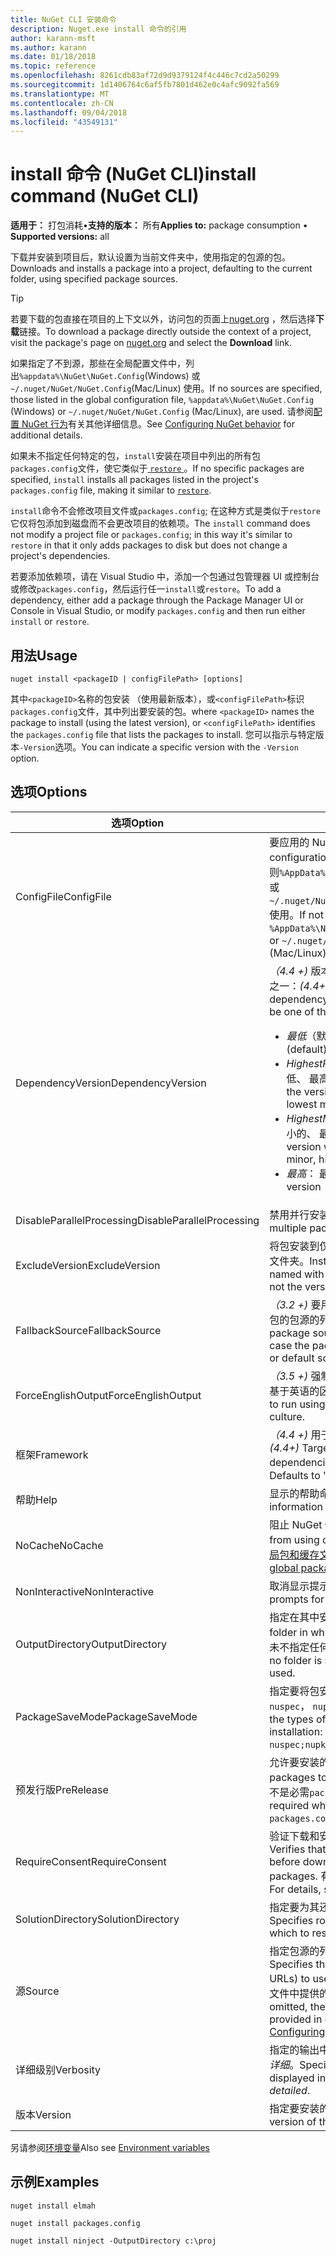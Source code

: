 ```yaml
---
title: NuGet CLI 安装命令
description: Nuget.exe install 命令的引用
author: karann-msft
ms.author: karann
ms.date: 01/18/2018
ms.topic: reference
ms.openlocfilehash: 8261cdb83af72d9d9379124f4c446c7cd2a50299
ms.sourcegitcommit: 1d1406764c6af5fb7801d462e0c4afc9092fa569
ms.translationtype: MT
ms.contentlocale: zh-CN
ms.lasthandoff: 09/04/2018
ms.locfileid: "43549131"
---
```

# <a name="install-command-nuget-cli"></a><span data-ttu-id="f6052-103">install 命令 (NuGet CLI)</span><span class="sxs-lookup"><span data-stu-id="f6052-103">install command (NuGet CLI)</span></span>

<span data-ttu-id="f6052-104">**适用于：** 打包消耗&bullet;**支持的版本：** 所有</span><span class="sxs-lookup"><span data-stu-id="f6052-104">**Applies to:** package consumption &bullet; **Supported versions:** all</span></span>

<span data-ttu-id="f6052-105">下载并安装到项目后，默认设置为当前文件夹中，使用指定的包源的包。</span><span class="sxs-lookup"><span data-stu-id="f6052-105">Downloads and installs a package into a project, defaulting to the current folder, using specified package sources.</span></span>

> [!Tip]
> <span data-ttu-id="f6052-106">若要下载的包直接在项目的上下文以外，访问包的页面上[nuget.org](https://www.nuget.org) ，然后选择**下载**链接。</span><span class="sxs-lookup"><span data-stu-id="f6052-106">To download a package directly outside the context of a project, visit the package's page on [nuget.org](https://www.nuget.org) and select the **Download** link.</span></span>

<span data-ttu-id="f6052-107">如果指定了不到源，那些在全局配置文件中，列出`%appdata%\NuGet\NuGet.Config`(Windows) 或`~/.nuget/NuGet/NuGet.Config`(Mac/Linux) 使用。</span><span class="sxs-lookup"><span data-stu-id="f6052-107">If no sources are specified, those listed in the global configuration file, `%appdata%\NuGet\NuGet.Config` (Windows) or `~/.nuget/NuGet/NuGet.Config` (Mac/Linux), are used.</span></span> <span data-ttu-id="f6052-108">请参阅[配置 NuGet 行为](../consume-packages/configuring-nuget-behavior.md)有关其他详细信息。</span><span class="sxs-lookup"><span data-stu-id="f6052-108">See [Configuring NuGet behavior](../consume-packages/configuring-nuget-behavior.md) for additional details.</span></span>

<span data-ttu-id="f6052-109">如果未不指定任何特定的包，`install`安装在项目中列出的所有包`packages.config`文件，使它类似于[ `restore` ](cli-ref-restore.md)。</span><span class="sxs-lookup"><span data-stu-id="f6052-109">If no specific packages are specified, `install` installs all packages listed in the project's `packages.config` file, making it similar to [`restore`](cli-ref-restore.md).</span></span>

<span data-ttu-id="f6052-110">`install`命令不会修改项目文件或`packages.config`; 在这种方式是类似于`restore`它仅将包添加到磁盘而不会更改项目的依赖项。</span><span class="sxs-lookup"><span data-stu-id="f6052-110">The `install` command does not modify a project file or `packages.config`; in this way it's similar to `restore` in that it only adds packages to disk but does not change a project's dependencies.</span></span>

<span data-ttu-id="f6052-111">若要添加依赖项，请在 Visual Studio 中，添加一个包通过包管理器 UI 或控制台或修改`packages.config`，然后运行任一`install`或`restore`。</span><span class="sxs-lookup"><span data-stu-id="f6052-111">To add a dependency, either add a package through the Package Manager UI or Console in Visual Studio, or modify `packages.config` and then run either `install` or `restore`.</span></span>

## <a name="usage"></a><span data-ttu-id="f6052-112">用法</span><span class="sxs-lookup"><span data-stu-id="f6052-112">Usage</span></span>

```cli
nuget install <packageID | configFilePath> [options]
```

<span data-ttu-id="f6052-113">其中`<packageID>`名称的包安装 （使用最新版本），或`<configFilePath>`标识`packages.config`文件，其中列出要安装的包。</span><span class="sxs-lookup"><span data-stu-id="f6052-113">where `<packageID>` names the package to install (using the latest version), or `<configFilePath>` identifies the `packages.config` file that lists the packages to install.</span></span> <span data-ttu-id="f6052-114">您可以指示与特定版本`-Version`选项。</span><span class="sxs-lookup"><span data-stu-id="f6052-114">You can indicate a specific version with the `-Version` option.</span></span>

## <a name="options"></a><span data-ttu-id="f6052-115">选项</span><span class="sxs-lookup"><span data-stu-id="f6052-115">Options</span></span>

| <span data-ttu-id="f6052-116">选项</span><span class="sxs-lookup"><span data-stu-id="f6052-116">Option</span></span> | <span data-ttu-id="f6052-117">描述</span><span class="sxs-lookup"><span data-stu-id="f6052-117">Description</span></span> |
| --- | --- |
| <span data-ttu-id="f6052-118">ConfigFile</span><span class="sxs-lookup"><span data-stu-id="f6052-118">ConfigFile</span></span> | <span data-ttu-id="f6052-119">要应用的 NuGet 配置文件。</span><span class="sxs-lookup"><span data-stu-id="f6052-119">The NuGet configuration file to apply.</span></span> <span data-ttu-id="f6052-120">如果未指定，否则`%AppData%\NuGet\NuGet.Config`(Windows) 或`~/.nuget/NuGet/NuGet.Config`(Mac/Linux) 使用。</span><span class="sxs-lookup"><span data-stu-id="f6052-120">If not specified, `%AppData%\NuGet\NuGet.Config` (Windows) or `~/.nuget/NuGet/NuGet.Config` (Mac/Linux) is used.</span></span>|
| <span data-ttu-id="f6052-121">DependencyVersion</span><span class="sxs-lookup"><span data-stu-id="f6052-121">DependencyVersion</span></span> | <span data-ttu-id="f6052-122">*（4.4 +)* 版本的依赖项包使用，可以是以下值之一：</span><span class="sxs-lookup"><span data-stu-id="f6052-122">*(4.4+)* The version of the dependency packages to use, which can be one of the following:</span></span><br/><ul><li><span data-ttu-id="f6052-123">*最低*（默认值）： 最低版本</span><span class="sxs-lookup"><span data-stu-id="f6052-123">*Lowest* (default): the lowest version</span></span></li><li><span data-ttu-id="f6052-124">*HighestPatch*： 具有最低主要、 次要最低、 最高的修补程序版本</span><span class="sxs-lookup"><span data-stu-id="f6052-124">*HighestPatch*: the version with the lowest major, lowest minor, highest patch</span></span></li><li><span data-ttu-id="f6052-125">*HighestMinor*： 具有最低主要版本、 最小的、 最高的修补程序</span><span class="sxs-lookup"><span data-stu-id="f6052-125">*HighestMinor*: the version with the lowest major, highest minor, highest patch</span></span></li><li><span data-ttu-id="f6052-126">*最高*： 最高版本</span><span class="sxs-lookup"><span data-stu-id="f6052-126">*Highest*: the highest version</span></span></li></ul> |
| <span data-ttu-id="f6052-127">DisableParallelProcessing</span><span class="sxs-lookup"><span data-stu-id="f6052-127">DisableParallelProcessing</span></span> | <span data-ttu-id="f6052-128">禁用并行安装多个包。</span><span class="sxs-lookup"><span data-stu-id="f6052-128">Disables installing multiple packages in parallel.</span></span> |
| <span data-ttu-id="f6052-129">ExcludeVersion</span><span class="sxs-lookup"><span data-stu-id="f6052-129">ExcludeVersion</span></span> | <span data-ttu-id="f6052-130">将包安装到仅包名称而不是版本数字与名为的文件夹。</span><span class="sxs-lookup"><span data-stu-id="f6052-130">Installs the package to a folder named with only the package name and not the version number.</span></span> |
| <span data-ttu-id="f6052-131">FallbackSource</span><span class="sxs-lookup"><span data-stu-id="f6052-131">FallbackSource</span></span> | <span data-ttu-id="f6052-132">*（3.2 +)* 要用作回退，如果主数据库中找不到包的包源的列表或默认源。</span><span class="sxs-lookup"><span data-stu-id="f6052-132">*(3.2+)* A list of package sources to use as fallbacks in case the package isn't found in the primary or default source.</span></span> |
| <span data-ttu-id="f6052-133">ForceEnglishOutput</span><span class="sxs-lookup"><span data-stu-id="f6052-133">ForceEnglishOutput</span></span> | <span data-ttu-id="f6052-134">*（3.5 +)* 强制 nuget.exe 以运行使用固定的、 基于英语的区域性。</span><span class="sxs-lookup"><span data-stu-id="f6052-134">*(3.5+)* Forces nuget.exe to run using an invariant, English-based culture.</span></span> |
| <span data-ttu-id="f6052-135">框架</span><span class="sxs-lookup"><span data-stu-id="f6052-135">Framework</span></span> | <span data-ttu-id="f6052-136">*（4.4 +)* 用于选择依赖关系的目标框架。</span><span class="sxs-lookup"><span data-stu-id="f6052-136">*(4.4+)* Target framework used for selecting dependencies.</span></span> <span data-ttu-id="f6052-137">默认值为 Any 如果未指定。</span><span class="sxs-lookup"><span data-stu-id="f6052-137">Defaults to 'Any' if not specified.</span></span> |
| <span data-ttu-id="f6052-138">帮助</span><span class="sxs-lookup"><span data-stu-id="f6052-138">Help</span></span> | <span data-ttu-id="f6052-139">显示的帮助命令的信息。</span><span class="sxs-lookup"><span data-stu-id="f6052-139">Displays help information for the command.</span></span> |
| <span data-ttu-id="f6052-140">NoCache</span><span class="sxs-lookup"><span data-stu-id="f6052-140">NoCache</span></span> | <span data-ttu-id="f6052-141">阻止 NuGet 使用缓存的包。</span><span class="sxs-lookup"><span data-stu-id="f6052-141">Prevents NuGet from using cached packages.</span></span> <span data-ttu-id="f6052-142">请参阅[管理全局包和缓存文件夹](../consume-packages/managing-the-global-packages-and-cache-folders.md)。</span><span class="sxs-lookup"><span data-stu-id="f6052-142">See [Managing the global packages and cache folders](../consume-packages/managing-the-global-packages-and-cache-folders.md).</span></span> |
| <span data-ttu-id="f6052-143">NonInteractive</span><span class="sxs-lookup"><span data-stu-id="f6052-143">NonInteractive</span></span> | <span data-ttu-id="f6052-144">取消显示提示用户输入或确认。</span><span class="sxs-lookup"><span data-stu-id="f6052-144">Suppresses prompts for user input or confirmations.</span></span> |
| <span data-ttu-id="f6052-145">OutputDirectory</span><span class="sxs-lookup"><span data-stu-id="f6052-145">OutputDirectory</span></span> | <span data-ttu-id="f6052-146">指定在其中安装包的文件夹。</span><span class="sxs-lookup"><span data-stu-id="f6052-146">Specifies the folder in which packages are installed.</span></span> <span data-ttu-id="f6052-147">如果未不指定任何文件夹，则使用当前文件夹。</span><span class="sxs-lookup"><span data-stu-id="f6052-147">If no folder is specified, the current folder is used.</span></span> |
| <span data-ttu-id="f6052-148">PackageSaveMode</span><span class="sxs-lookup"><span data-stu-id="f6052-148">PackageSaveMode</span></span> | <span data-ttu-id="f6052-149">指定要将包安装完成后保存的文件类型： 之一`nuspec`， `nupkg`，或`nuspec;nupkg`。</span><span class="sxs-lookup"><span data-stu-id="f6052-149">Specifies the types of files to save after package installation: one of `nuspec`, `nupkg`, or `nuspec;nupkg`.</span></span> |
| <span data-ttu-id="f6052-150">预发行版</span><span class="sxs-lookup"><span data-stu-id="f6052-150">PreRelease</span></span> | <span data-ttu-id="f6052-151">允许要安装的预发行包。</span><span class="sxs-lookup"><span data-stu-id="f6052-151">Allows prerelease packages to be installed.</span></span> <span data-ttu-id="f6052-152">还原包时，此标志不是必需`packages.config`。</span><span class="sxs-lookup"><span data-stu-id="f6052-152">This flag is not required when restoring packages with `packages.config`.</span></span> |
| <span data-ttu-id="f6052-153">RequireConsent</span><span class="sxs-lookup"><span data-stu-id="f6052-153">RequireConsent</span></span> | <span data-ttu-id="f6052-154">验证下载和安装包之前已启用还原包。</span><span class="sxs-lookup"><span data-stu-id="f6052-154">Verifies that restoring packages is enabled before downloading and installing the packages.</span></span> <span data-ttu-id="f6052-155">有关详细信息，请参阅[包还原](../consume-packages/package-restore.md)。</span><span class="sxs-lookup"><span data-stu-id="f6052-155">For details, see [Package Restore](../consume-packages/package-restore.md).</span></span> |
| <span data-ttu-id="f6052-156">SolutionDirectory</span><span class="sxs-lookup"><span data-stu-id="f6052-156">SolutionDirectory</span></span> | <span data-ttu-id="f6052-157">指定要为其还原包解决方案的根文件夹。</span><span class="sxs-lookup"><span data-stu-id="f6052-157">Specifies root folder of the solution for which to restore packages.</span></span> |
| <span data-ttu-id="f6052-158">源</span><span class="sxs-lookup"><span data-stu-id="f6052-158">Source</span></span> | <span data-ttu-id="f6052-159">指定包源的列表 （作为 Url) 来使用。</span><span class="sxs-lookup"><span data-stu-id="f6052-159">Specifies the list of package sources (as URLs) to use.</span></span> <span data-ttu-id="f6052-160">如果省略，该命令使用在配置文件中提供的源，请参阅[配置 NuGet 行为](../consume-packages/configuring-nuget-behavior.md)。</span><span class="sxs-lookup"><span data-stu-id="f6052-160">If omitted, the command uses the sources provided in configuration files, see [Configuring NuGet behavior](../consume-packages/configuring-nuget-behavior.md).</span></span> |
| <span data-ttu-id="f6052-161">详细级别</span><span class="sxs-lookup"><span data-stu-id="f6052-161">Verbosity</span></span> | <span data-ttu-id="f6052-162">指定的输出中显示的详细信息：*正常*，*静默*，*详细*。</span><span class="sxs-lookup"><span data-stu-id="f6052-162">Specifies the amount of detail displayed in the output: *normal*, *quiet*, *detailed*.</span></span> |
| <span data-ttu-id="f6052-163">版本</span><span class="sxs-lookup"><span data-stu-id="f6052-163">Version</span></span> | <span data-ttu-id="f6052-164">指定要安装的包的版本。</span><span class="sxs-lookup"><span data-stu-id="f6052-164">Specifies the version of the package to install.</span></span> |

<span data-ttu-id="f6052-165">另请参阅[环境变量](cli-ref-environment-variables.md)</span><span class="sxs-lookup"><span data-stu-id="f6052-165">Also see [Environment variables](cli-ref-environment-variables.md)</span></span>

## <a name="examples"></a><span data-ttu-id="f6052-166">示例</span><span class="sxs-lookup"><span data-stu-id="f6052-166">Examples</span></span>

```cli
nuget install elmah

nuget install packages.config

nuget install ninject -OutputDirectory c:\proj
```
